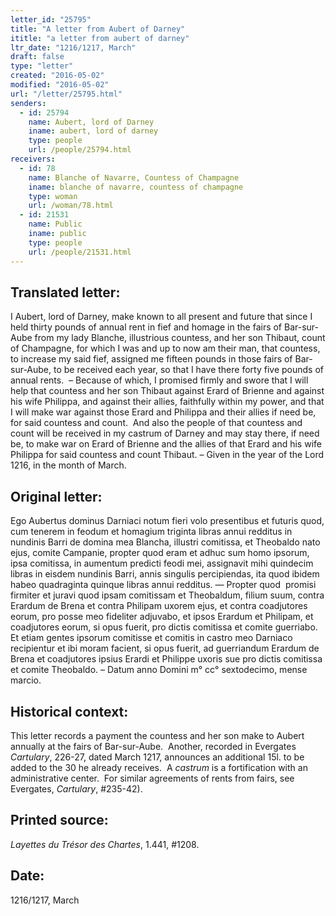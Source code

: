 ```yaml
---
letter_id: "25795"
title: "A letter from Aubert of Darney"
ititle: "a letter from aubert of darney"
ltr_date: "1216/1217, March"
draft: false
type: "letter"
created: "2016-05-02"
modified: "2016-05-02"
url: "/letter/25795.html"
senders:
  - id: 25794
    name: Aubert, lord of Darney
    iname: aubert, lord of darney
    type: people
    url: /people/25794.html
receivers:
  - id: 78
    name: Blanche of Navarre, Countess of Champagne
    iname: blanche of navarre, countess of champagne
    type: woman
    url: /woman/78.html
  - id: 21531
    name: Public
    iname: public
    type: people
    url: /people/21531.html
---
```

<h2> Translated letter:</h2><p>I Aubert, lord of Darney, make known to all present and future that since I held thirty pounds of annual rent in fief and homage in the fairs of Bar-sur-Aube from my lady Blanche, illustrious countess, and her son Thibaut, count of Champagne, for which I was and up to now am their man, that countess, to increase my said fief, assigned me fifteen pounds in those fairs of Bar-sur-Aube, to be received each year, so that I have there forty five pounds of annual rents.&nbsp; – Because of which, I promised firmly and swore that I will help that countess and her son Thibaut against Erard of Brienne and against his wife Philippa, and against their allies, faithfully within my power, and that I will make war against those Erard and Philippa and their allies if need be, for said countess and count.&nbsp; And also the people of that countess and count will be received in my castrum of Darney and may stay there, if need be, to make war on Erard of Brienne and the allies of that Erard and his wife Philippa for said countess and count Thibaut. – Given in the year of the Lord 1216, in the month of March.&nbsp;</p><h2 class="mt-4"> Original letter:</h2><p>Ego Aubertus dominus Darniaci notum fieri volo presentibus et futuris quod, cum tenerem in feodum et homagium triginta libras annui redditus in nundinis Barri de domina mea Blancha, illustri comitissa, et Theobaldo nato ejus, comite Campanie, propter quod eram et adhuc sum homo ipsorum, ipsa comi­tissa, in aumentum predicti feodi mei, assignavit mihi quindecim libras in eisdem nundinis Barri, annis sin­gulis percipiendas, ita quod ibidem habeo quadraginta quinque libras annui redditus. — Propter quod&nbsp; promisi firmiter et juravi quod ipsam comitissam et Theobaldum, filium suum, contra Erardum de Brena et contra Philipam uxorem ejus, et contra coadjutores eorum, pro posse meo fideliter adjuvabo, et ipsos Erardum et Philipam, et coadjutores eorum, si opus fuerit, pro dictis comitissa et comite guerriabo. Et etiam gentes ipsorum comitisse et comitis in castro meo Darniaco recipientur et ibi moram facient, si opus fuerit, ad guerriandum Erardum de Brena et coadjutores ipsius Erardi et Philippe uxoris sue pro dictis comitissa et comite Theobaldo. – Datum anno Domini m° cc° sextodecimo, mense marcio.<i> </i></p><h2 class="mt-4"> Historical context:</h2><p>This letter records a payment the countess and her son make to Aubert annually at the fairs of Bar-sur-Aube. &nbsp;Another, recorded in Evergates <em>Cartulary</em>, 226-27, dated March 1217, announces an additional 15l. to be added to the 30 he already receives. &nbsp;A <em>castrum</em> is a fortification with an administrative center. &nbsp;For&nbsp;similar agreements of rents from fairs, see Evergates, <em>Cartulary</em>, #235-42).</p><h2 class="mt-4"> Printed source:</h2><p><i>Layettes du Trésor des Chartes</i>, 1.441, #1208.&nbsp; &nbsp;</p><h2 class="mt-4"> Date:</h2>1216/1217, March